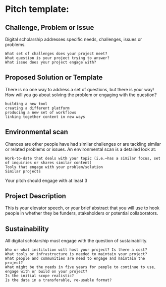 # Pitch template:

## Challenge, Problem or Issue

Digital scholarship addresses specific needs, challenges, issues or problems.

    What set of challenges does your project meet?
    What question is your project trying to answer?
    What issue does your project engage with?

## Proposed Solution or Template

There is no one way to address a set of questions, but there is your way! How will you go about solving the problem or engaging with the question?

    building a new tool
    creating a different platform
    producing a new set of workflows
    linking together content in new ways

## Environmental scan

Chances are other people have had similar challenges or are tackling similar or related problems or issues. An environmental scan is a detailed look at:

    Work-to-date that deals with your topic (i.e.—has a similar focus, set of inquiries or shares similar content)
    Tools that engage with your problem/solution
    Similar projects

Your pitch should engage with at least 3

## Project Description

This is your elevator speech, or your brief abstract that you will use to hook people in whether they be funders, stakeholders or potential collaborators.

## Sustainability

All digital scholarship must engage with the question of sustainability.

    Who or what institution will host your project? Is there a cost?
    What tools or infrastructure is needed to maintain your project?
    What people and communities are need to engage and maintain the project?
    What might be the needs in five years for people to continue to use, engage with or build on your project?
    Is the initial scope realistic?
    Is the data in a transferable, re-usable format?
